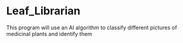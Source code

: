 # Leaf_Librarian
This program will use an AI algorithm to classify different pictures of medicinal plants and identify them
